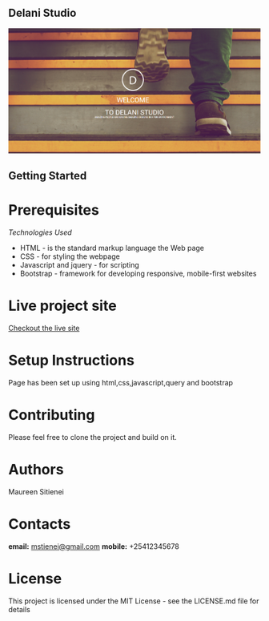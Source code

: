## Delani Studio
![Delani Studio](\assets\Delani.PNG "Delani Studio")
## Getting Started
# Prerequisites
_Technologies Used_
* HTML - is the standard markup language the Web page
* CSS - for styling the webpage
* Javascript and jquery - for scripting
* Bootstrap - framework for developing responsive, mobile-first websites

# Live project site
[Checkout the live site](https://mstienei.github.io/delani-studio/)

# Setup Instructions
Page has been set up using html,css,javascript,query and bootstrap

# Contributing
Please feel free to clone the project and build on it.

# Authors
Maureen Sitienei

# Contacts
**email:** mstienei@gmail.com
**mobile:** +25412345678

# License
This project is licensed under the MIT License - see the LICENSE.md file for details
